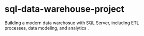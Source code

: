 # sql-data-warehouse-project
Building a modern data warehosue with SQL Server, including ETL processes, data modeling, and analytics .
